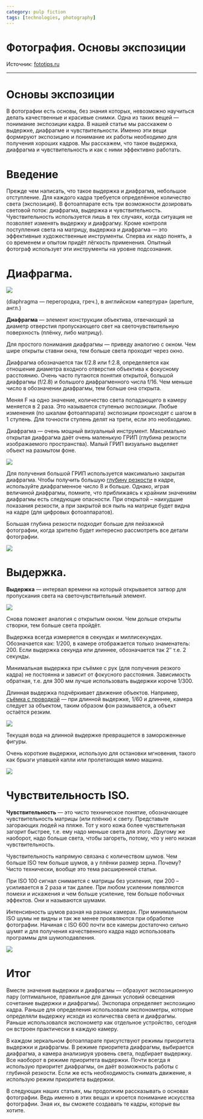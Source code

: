 ```yaml
---
category: pulp fiction
tags: [technologies, photography]
---
```


# Фотография. Основы экспозиции

Источник: [fototips.ru](https://fototips.ru/praktika/osnovy-ekspozicii/)

---

# Основы экспозиции

В фотографии есть основы, без знания которых, невозможно научиться делать качественные и красивые снимки. Одна из таких вещей — понимание экспозиции кадра. В нашей статье мы расскажем о выдержке, диафрагме и чувствительности. Именно эти вещи формируют экспозицию и понимание их работы необходимо для получения хороших кадров. Мы расскажем, что такое выдержка, диафрагма и чувствительность и как с ними эффективно работать.

# Введение

Прежде чем написать, что такое выдержка и диафрагма, небольшое отступление. Для каждого кадра требуется определённое количество света (экспозиция). В фотоаппарате есть три возможности дозировать световой поток: диафрагма, выдержка и чувствительность. Чувствительность используется лишь в тех случаях, когда ситуация не позволяет изменять выдержку и диафрагму. Кроме контроля поступления света на матрицу, выдержка и диафрагма — это эффективные художественные инструменты. Сперва их надо понять, а со временем и опытом придёт лёгкость применения. Опытный фотограф использует эти инструменты на уровне подсознания.

# Диафрагма.

![](https://fototips.ru/wp-content/uploads/2008/09/aperture.jpg)

(diaphragma — перегородка, греч.), в английском «апертура» (aperture, англ.)

**Диафрагма** — элемент конструкции объектива, отвечающий за диаметр отверстия пропускающего свет на светочувствительную поверхность (плёнку, либо матрицу).

Для простого понимания диафрагмы — приведу аналогию с окном. Чем шире открыты ставни окна, тем больше света проходит через окно.

Диафрагма обозначается так f/2.8 или f:2.8, определяется как отношение диаметра входного отверстия объектива к фокусному расстоянию. Очень часто путаются понятия открытой, большой диафрагмы (f/2.8) и большого диафрагменного числа f/16. Чем меньше число в обозначении диафрагмы, тем больше она открыта.

Меняя F на одно значение, количество света попадающего в камеру меняется в 2 раза. Это называется ступенью экспозиции. Любые изменения (по шкалам фотоаппарата) экспозиции происходят с шагом в 1 ступень. Для точности ступень делят на трети, если это необходимо.

Диафрагма — очень мощный визуальный инструмент. Максимально открытая диафрагма даёт очень маленькую ГРИП (глубина резкости изображаемого пространства). Малый ГРИП визуально выделяет объект на размытом фоне.

![](https://fototips.ru/wp-content/uploads/2008/09/dof.jpg)

Для получения большой ГРИП используется максимально закрытая диафрагма. Чтобы получить большую [глубину резкости](https://fototips.ru/teoriya/grip/) в кадре, используйте диафрагменное число 8 и больше. Однако, играя величиной диафрагмы, помните, что приближаясь к крайним значениям диафрагмы есть следующие опасности. При открытой – наихудшие показания резкости, а при закрытой вся пыль на матрице будет видна на кадре (для цифровых фотоаппаратов).

Большая глубина резкости подходит больше для пейзажной фотографии, когда зрителю будет интересно рассмотреть все детали фотографии.

![](https://fototips.ru/wp-content/uploads/2008/09/aperture2.jpg)

# Выдержка.

**Выдержка** — интервал времени на который открывается затвор для пропускания света на светочувствительный элемент.

![](https://fototips.ru/wp-content/uploads/2008/09/vyderjka.jpg)

Снова поможет аналогия с открытым окном. Чем дольше открыты створки, тем больше света пройдёт.

Выдержка всегда измеряется в секундах и миллисекундах. Обозначается как: 1/200, в камере отображается только знаменатель: 200. Если выдержка секунда или длиннее, обозначается так 2″ т.е. 2 секунды.

Минимальная выдержка при съёмке с рук (для получения резкого кадра) не постоянна и зависит от фокусного расстояния. Зависимость обратная, т.е. для 300 мм лучше использовать выдержки короче 1/300.

Длинная выдержка подчёркивает движение объектов. Например, [съёмка с проводкой](https://fototips.ru/praktika/semka-s-provodkoj/) — при длинной выдержке, 1/60 и длиннее, камера следует за объектом, таким образом фон размывается, а объект остаётся резким.

![](https://fototips.ru/wp-content/uploads/2008/09/vyderjka2.jpg)

Текущая вода на длинной выдержке превращается в замороженные фигуры.

Очень короткие выдержки, использую для остановки мгновения, такого как брызги упавшей капли или пролетающая мимо машина.

![](https://fototips.ru/wp-content/uploads/2008/09/speedcar-696x464.jpg)

# Чувствительность ISO.

**Чувствительность** — это чисто техническое понятие, обозначающее чувствительность матрицы (или плёнки) к свету. Представьте загорающих людей на пляже. Тот у кого кожа более чувствительная загорит быстрее, т.е. ему надо меньше света для этого. Другому же наоборот, надо больше света, чтобы загореть, потому, что у него низкая чувствительность.

Чувствительность напрямую связана с количеством шумов. Чем больше ISO тем больше шумов, а у плёнки размер зерна. Почему? Чисто технически, вообще это тема расширенной статьи.

При ISO 100 сигнал снимается с матрицы без усиления, при 200 – усиливается в 2 раза и так далее. При любом усилении появляются помехи и искажения и чем больше усиление, тем больше побочных эффектов. Они и называются шумами.

Интенсивность шумов разная на разных камерах. При минимальном ISO шумы не видны и так же менее проявляются при обработке фотографии. Начиная с ISO 600 почти все камеры достаточно сильно шумят и для получения качественного кадра надо использовать программы для шумоподавления.

![](https://fototips.ru/wp-content/uploads/2008/09/iso.jpg)

# Итог

Вместе значения выдержки и диафрагмы — образуют экспозиционную пару (оптимальное, правильное для данных условий освещения сочетание выдержки и диафрагмы). Экспопара определяет экспозицию кадра. Раньше для определения использовали экспонометры, которые определяли выдержку исходя из количества света и диафрагмы. Раньше использовался экспонометр как отдельное устройство, сегодня он встроен практически в каждую камеру.

В каждом зеркальном фотоаппарате присутствуют режимы приоритета выдержки и диафрагмы. В режиме приоритета диафрагмы, выбирается диафрагма, а камера анализируя уровень света, подбирает выдержку. Все наоборот в режиме приоритета выдержки. Почти всегда я использую приоритет диафрагмы, он даёт возможность работы с глубиной резкости. Если же есть необходимость снимать движение, я использую режим приоритета выдержки.

В следующих наших статьях, мы продолжим рассказывать о основах фотографии. Ведь именно в этих вещах и кроется понимание искусства фотографии. Зная их, вы сможете создавать те кадры, которые вы хотите.
